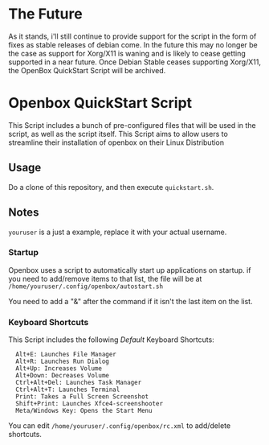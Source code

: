 # The Future
As it stands, i'll still continue to provide support for the script in the form of fixes as stable releases of debian come. In the future this may no longer be the case as support for Xorg/X11 is waning and is likely to cease getting supported in a near future. Once Debian Stable ceases supporting Xorg/X11, the OpenBox QuickStart Script will be archived. 

# Openbox QuickStart Script

This Script includes a bunch of pre-configured files that will be used in the script, as well as the script itself.
This Script aims to allow users to streamline their installation of openbox on their Linux Distribution

## Usage
Do a clone of this repository, and then execute `quickstart.sh`.

## Notes

`youruser` is a just a example, replace it with your actual username.

### Startup

Openbox uses a script to automatically start up applications on startup. if you need to add/remove items to that list, the file will be at `/home/youruser/.config/openbox/autostart.sh`

You need to add a "&" after the command if it isn't the last item on the list.

### Keyboard Shortcuts
This Script includes the following *Default* Keyboard Shortcuts:

```cli
  Alt+E: Launches File Manager
  Alt+R: Launches Run Dialog
  Alt+Up: Increases Volume
  Alt+Down: Decreases Volume
  Ctrl+Alt+Del: Launches Task Manager
  Ctrl+Alt+T: Launches Terminal
  Print: Takes a Full Screen Screenshot
  Shift+Print: Launches Xfce4-screenshooter
  Meta/Windows Key: Opens the Start Menu
```

You can edit `/home/youruser/.config/openbox/rc.xml` to add/delete shortcuts.
